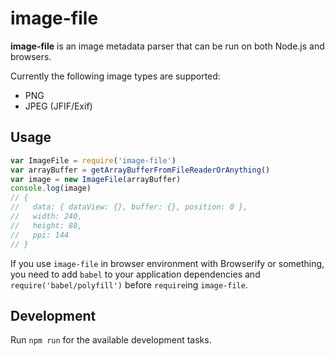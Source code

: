 # image-file

**image-file** is an image metadata parser that can be run on both Node.js and browsers.

Currently the following image types are supported:

* PNG
* JPEG (JFIF/Exif)

## Usage

```js
var ImageFile = require('image-file')
var arrayBuffer = getArrayBufferFromFileReaderOrAnything()
var image = new ImageFile(arrayBuffer)
console.log(image)
// {
//   data: { dataView: {}, buffer: {}, position: 0 },
//   width: 240,
//   height: 88,
//   ppi: 144
// }
```

If you use `image-file` in browser environment with Browserify or something,
you need to add `babel` to your application dependencies
and `require('babel/polyfill')` before `require`ing `image-file`.

## Development

Run `npm run` for the available development tasks.
